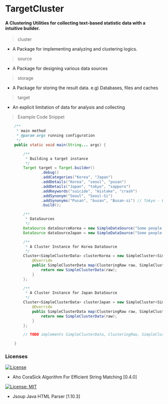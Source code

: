 # TargetCluster

#### A Clustering Utilities for collecting text-based statistic data with a intuitive builder.

> cluster
- A Package for implementing analyzing and clustering logics.

> source
- A Package for designing various data sources

> storage
- A Package for storing the result data. e.g) Databases, files and caches

> target
- An explicit limitation of data for analysis and collecting



> Example Code Snippet

```java
    /**
     * main method
     * @param args running configuration
     */
    public static void main(String... args) {

        /**
         * Building a target instance
         */
        Target target = Target.builder()
                .debug()
                .addCategories("Korea", "Japan")
                .addDetails("Korea", "seoul", "pusan")
                .addDetails("Japan", "tokyo", "sapporo")
                .addKeywords("suicide", "mistake", "crash")
                .addSynonym("Seoul", "Seoul-Si")
                .addSynonyms("Pusan", "busan", "Busan-si") // Tokyo - Error(Existing in category)
                .build();

        /**
         * DataSources
         */
        DataSource dataSourceKorea = new SimpleDataSource("Some people make a mistake everyday in seoul, Korea.");
        DataSource dataSourceJapan = new SimpleDataSource("Some people suicide everyday in Japan.");

        /**
         * A Cluster Instance for Korea DataSource
         */
        Cluster<SimpleClusterData> clusterKorea = new SimpleCluster<SimpleClusterData>(target, dataSourceKorea) {
            @Override
            public SimpleClusterData map(ClusteringRaw raw, SimpleClusterData toMake) {
                return new SimpleClusterData(raw);
            }
        };

        /**
         * A Cluster Instance for Japan DataSource
         */
        Cluster<SimpleClusterData> clusterJapan = new SimpleCluster<SimpleClusterData>(target, dataSourceJapan) {
            @Override
            public SimpleClusterData map(ClusteringRaw raw, SimpleClusterData toMake) {
                return new SimpleClusterData(raw);
            }
        };

        // TODO implements SimpleClusterData, ClusteringRaw, SimpleCluster and aggregationFilter

    }
```

### Licenses

[![License](https://img.shields.io/badge/License-Apache%202.0-blue.svg)](https://opensource.org/licenses/Apache-2.0)

- Aho CoraSick Algorithm For Efficient String Matching [0.4.0]

[![License: MIT](https://img.shields.io/badge/License-MIT-yellow.svg)](https://opensource.org/licenses/MIT)

- Jsoup Java HTML Parser [1.10.3]